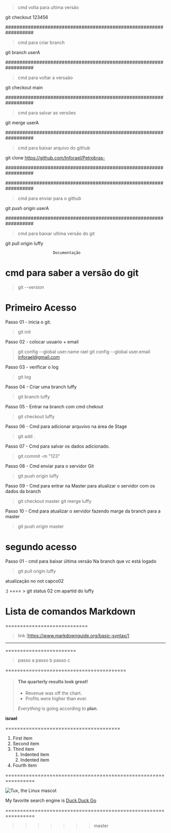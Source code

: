 


> cmd volta para ultima versão

git checkout 123456

##################################################################

> cmd para criar branch

git branch userA

##################################################################

> cmd para voltar a versaão 

git checkout main

##################################################################

> cmd para salvar as versões

git merge userA

##################################################################

> cmd para baixar arquivo do github

git clone https://github.com/Inforael/Petrobras-

##################################################################



##################################################################

> cmd para enviar  para o github

git push origin userA

##################################################################

> cmd para baixar ultima versão do git 

git pull origin luffy



>>>>>>>>>>>>>>>>>>>>>>>>>>>>>>>>>>>>>>>>>>>>>>>>>>>>>>>>>>>>>>>>>>>
                         Documentação

# cmd para saber a versão do git 

> git --version

# Primeiro Acesso

Passo 01 - inicia o git.

> git init

Passo 02 - colocar usuario + email

> git config --global user.name rael
> git config --global user.email inforael@gmail.com

Passo 03 - verificar o log

> git log

Passo 04 - Criar uma branch luffy

> git branch luffy

Passo 05 - Entrar na branch com cmd chekout 

> git checkout luffy

Passo 06 - Cmd para adicionar arquvivo na área de Stage 

> git add . 

Passo 07 - Cmd para salvar os dados adicionado.

> git commit -m "123"

Passo 08 - Cmd enviar para o servidor Git

> git push origin luffy

Passo 09 - Cmd para entrar na Master  para atualizar o servidor com os dados da branch

> git checkout master
> git merge luffy

Passo 10 - Cmd para atualizar o servidor fazendo marge da branch para a master 

> git push origin master 


# segundo acesso

Passo 01  -  cmd para baixar última versão 
Na branch que vc está logado

> git pull origin luffy

atualização no not capco02 

:) ==== > git status 02
cm apartid do luffy  


# Lista de comandos Markdown

============================

> link [https://www.markdownguide.org/basic-syntax/]
------------------------
========================

> passo a
  > passo b
> passo c 

=========================================

> #### The quarterly results look great!
>
> - Revenue was off the chart.
> - Profits were higher than ever.
>
>  *Everything* is going according to **plan**.
>
**israel** 

=======================================

1. First item
2. Second item
3. Third item
    1. Indented item
    2. Indented item
4. Fourth item


================================================================

 ![Tux, the Linux mascot](/assets/images/tux.png)


 My favorite search engine is [Duck Duck Go](https://duckduckgo.com)

================================================================
>>>>>>> master
